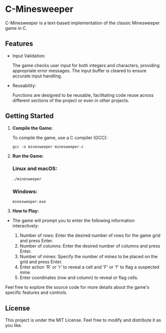 # C-Minesweeper

C-Minesweeper is a text-based implementation of the classic Minesweeper game in C.
## Features

- Input Validation:
  
   The game checks user input for both integers and characters, providing appropriate error messages.
   The input buffer is cleared to ensure accurate input handling.
  
- Reusability:
  
   Functions are designed to be reusable, facilitating code reuse across different sections of the project or even in other projects.

## Getting Started

1. **Compile the Game:**

   To compile the game, use a C compiler (GCC):

   ```shell
   gcc -o minesweeper minesweeper.c
   ```
2. **Run the Game:**
   ### Linux and macOS:
   ```shell
   ./minesweeper
   ```
    ### Windows:
   ```shell
   minesweeper.exe
   ```
4. **How to Play:**
- The game will prompt you to enter the following information interactively:

   1. Number of rows: Enter the desired number of rows for the game grid and press Enter.
   2. Number of columns: Enter the desired number of columns and press Enter.
   3. Number of mines: Specify the number of mines to be placed on the grid and press Enter.
   4. Enter action 'R' or 'r' to reveal a cell and 'F' or 'f' to flag a suspected mine.
   5. Enter coordinates (row and column) to reveal or flag cells.
  


Feel free to explore the source code for more details about the game's specific features and controls.

## License
This project is under the MIT License. Feel free to modify and distribute it as you like.
